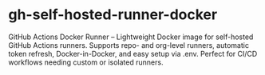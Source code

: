# gh-self-hosted-runner-docker
GitHub Actions Docker Runner – Lightweight Docker image for self-hosted GitHub Actions runners. Supports repo- and org-level runners, automatic token refresh, Docker-in-Docker, and easy setup via .env. Perfect for CI/CD workflows needing custom or isolated runners.
